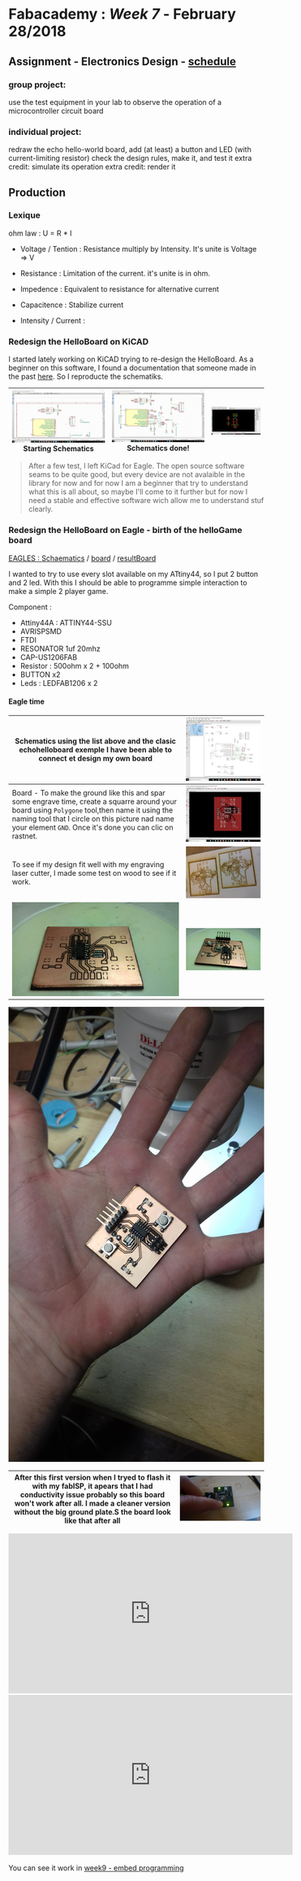 # Fabacademy : *Week 7* - **February 28/2018**


## Assignment - Electronics Design - [schedule](http://academy.cba.mit.edu/classes/electronics_design/index.html)

### group project:
   use the test equipment in your lab to observe the operation
      of a microcontroller circuit board

### individual project:
   redraw the echo hello-world board,
   add (at least) a button and LED (with current-limiting resistor)
   check the design rules, make it, and test it
   extra credit: simulate its operation
   extra credit: render it

## Production


### Lexique

ohm law : U = R * I

* Voltage / Tention :
  Resistance multiply by Intensity. It's unite is Voltage => V

* Resistance :
  Limitation of the current. it's unite is in ohm.

* Impedence :
  Equivalent to resistance for alternative current

* Capacitence :
  Stabilize current

* Intensity / Current :


### Redesign the HelloBoard on KiCAD

I started lately working on KiCAD trying to re-design the HelloBoard. As a beginner on this software, I found a documentation that someone made in the past [here](http://archive.fabacademy.org/2017/fablabnervecentre/students/401/assignment6.html). So I reproducte the schematiks.

| ![kiCad](assets\img\week7\kiCad-01.jpg) Starting Schematics | ![kiCad](assets\img\week7\kiCad-02.jpg)  Schematics done! | ![kiCad](assets/img/week7/kiCad-03.jpg) |
| --- | --- | --- |

> After a few test, I left KiCad for Eagle. The open source software seams to be quite good, but every device are not avalaible in the library for now and for now I am a beginner that try to understand what this is all about, so maybe I'll come to it further but for now I need a stable and effective software wich allow me to understand stuf clearly.

### Redesign the HelloBoard on Eagle - birth of the helloGame board

<u>EAGLES : </u> [Schaematics](assets\files\helloboard\helloGame\helloGame1.5.sch) / [board](assets\files\helloboard\helloGame\helloGame1.5.brd) / [resultBoard](assets\files\helloboard\helloGame\helloGameBoard.jpg)

I wanted to try to use every slot available on my ATtiny44, so I put 2 button and 2 led. With this I should be able to programme simple interaction to make a simple 2 player game.

Component :

* Attiny44A : ATTINY44-SSU
* AVRISPSMD
* FTDI
* RESONATOR 1uf 20mhz
* CAP-US1206FAB
* Resistor :  500ohm x 2 + 100ohm
* BUTTON x2
* Leds : LEDFAB1206 x 2

#### Eagle time

| Schematics using the list above and the clasic echohelloboard exemple I have been able to connect et design my own board | ![eagle0](assets\img\week7\helloGame0.jpg) |
| --- | --- |
| Board - To make the ground like this and spar some engrave time, create a squarre around your board using `Polygone` tool,then name it using the naming tool that I circle on this picture nad name your element `GND`. Once it's done you can clic on rastnet.  | ![eagle1](assets\img\week7\helloGame1.jpg) |
| To see if my design fit well with my engraving laser cutter, I made some test on wood to see if it work. | ![woodTest](assets\img\week7\woodTest.jpg) |
| ![](assets\img\week7\mount0.jpg) | ![](assets\img\week7\mount1.jpg) |

![mounted](assets\img\week7\mount2.jpg)

| After this first version when I tryed to flash it with my fabISP, it apears that I had conductivity issue probably so this board won't work after all. I made a cleaner version without the big ground plate.S the board look like that after all| ![resultBoard](assets\img\week9\P1070177.JPG) |
| --- | --- |

<iframe width="560" height="315" src="https://www.youtube.com/embed/H5XTcAKtRkw" frameborder="0" allow="autoplay; encrypted-media" allowfullscreen></iframe>

<iframe width="560" height="315" src="https://www.youtube.com/embed/sn6Rr_OXa0k" frameborder="0" allow="autoplay; encrypted-media" allowfullscreen></iframe>

You can see it work in [week9 - embed programming]()
